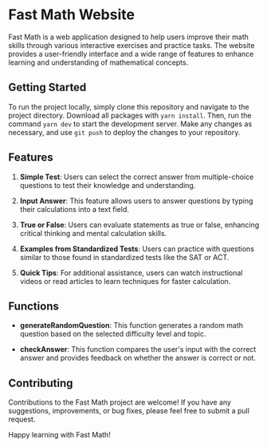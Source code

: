 # Fast Math Website

Fast Math is a web application designed to help users improve their math skills through various interactive exercises and practice tasks. The website provides a user-friendly interface and a wide range of features to enhance learning and understanding of mathematical concepts.

## Getting Started

To run the project locally, simply clone this repository and navigate to the project directory. Download all packages with `yarn install`. Then, run the command `yarn dev` to start the development server. Make any changes as necessary, and use `git push` to deploy the changes to your repository.

## Features

1. **Simple Test**: Users can select the correct answer from multiple-choice questions to test their knowledge and understanding.
   
2. **Input Answer**: This feature allows users to answer questions by typing their calculations into a text field.

3. **True or False**: Users can evaluate statements as true or false, enhancing critical thinking and mental calculation skills.

4. **Examples from Standardized Tests**: Users can practice with questions similar to those found in standardized tests like the SAT or ACT.

5. **Quick Tips**: For additional assistance, users can watch instructional videos or read articles to learn techniques for faster calculation.

## Functions

- **generateRandomQuestion**: This function generates a random math question based on the selected difficulty level and topic.

- **checkAnswer**: This function compares the user's input with the correct answer and provides feedback on whether the answer is correct or not.

## Contributing

Contributions to the Fast Math project are welcome! If you have any suggestions, improvements, or bug fixes, please feel free to submit a pull request.

Happy learning with Fast Math!

